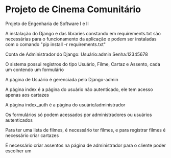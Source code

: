 # Projeto de Cinema Comunitário
Projeto de Engenharia de Software I e II

A instalação do Django e das libraries constando em requirements.txt são necessárias para o funcionamento
da aplicação e podem ser instaladas com o comando "pip install -r requirements.txt"

Conta de Administrador do Django:
Usuário:admin
Senha:12345678

O sistema possui registros do tipo Usuário, Filme, Cartaz e Assento, cada um contendo um formulário

A página de Usuário é gerenciada pelo Django-admin

A página index é a página do usuário não autenticado, ele tem acesso apenas aos cartazes

A página index_auth é a página do usuário/administrador

Os formulários só podem acessados por administradores ou usuários autenticados

Para ter uma lista de filmes, é necessário ter filmes, e para registrar filmes é necessário criar cartazes

É necessário criar assentos na página de administrador para o cliente poder escolher um

